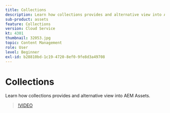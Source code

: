 ```yaml
---
title: Collections
description: Learn how collections provides and alternative view into AEM Assets.
sub-product: assets
feature: Collections
version: Cloud Service
kt: 4301
thumbnail: 32053.jpg
topic: Content Management
role: User
level: Beginner
exl-id: b28810bd-1c19-4720-8ef0-9fe8d3a49708
---
```

# Collections

Learn how collections provides and alternative view into AEM Assets.

>[!VIDEO](https://video.tv.adobe.com/v/32053/?quality=12&learn=on&hidetitle=true)
